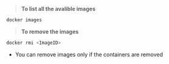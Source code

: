 
>**To list all the avalible images** 
 ```bash
docker images
```

 >**To remove the images** 
```bash
docker rmi <ImageID>
```
- You can remove images only if the containers are removed